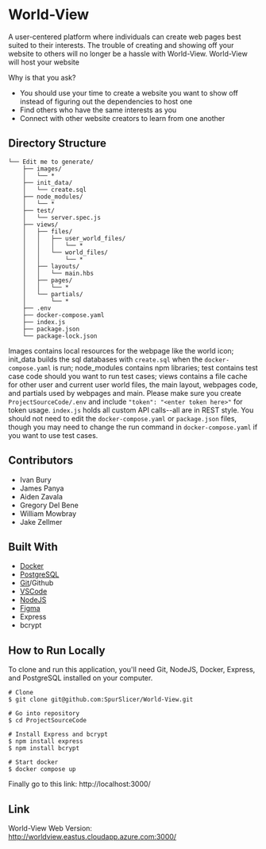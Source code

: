 # World-View

A user-centered platform where individuals can create web pages best suited to their interests. The trouble of creating and showing off your website to others will no longer be a hassle with World-View. World-View will host your website

Why is that you ask?
- You should use your time to create a website you want to show off instead of figuring out the dependencies to host one
- Find others who have the same interests as you
- Connect with other website creators to learn from one another

## Directory Structure
```
└── Edit me to generate/
    ├── images/
    │   └── *
    ├── init_data/
    │   └── create.sql
    ├── node_modules/
    │   └── *
    ├── test/
    │   └── server.spec.js
    ├── views/
    │   ├── files/
    │   │   ├── user_world_files/
    │   │   │   └── *
    │   │   └── world_files/
    │   │       └── *
    │   ├── layouts/
    │   │   └── main.hbs
    │   ├── pages/
    │   │   └── *
    │   └── partials/
    │       └── *
    ├── .env
    ├── docker-compose.yaml
    ├── index.js
    ├── package.json
    └── package-lock.json
```
Images contains local resources for the webpage like the world icon; init_data builds the sql databases with `create.sql` when the `docker-compose.yaml` is run; node_modules contains npm libraries; test contains test case code should you want to run test cases; views contains a file cache for other user and current user world files, the main layout, webpages code, and partials used by webpages and main. Please make sure you create `ProjectSourceCode/.env` and include `"token": "<enter token here>"` for token usage. `index.js` holds all custom API calls--all are in REST style. You should not need to edit the `docker-compose.yaml` or `package.json` files, though you may need to change the run command in `docker-compose.yaml` if you want to use test cases.

## Contributors
- Ivan Bury
- James Panya
- Aiden Zavala
- Gregory Del Bene
- William Mowbray
- Jake Zellmer

## Built With
- [Docker](https://www.docker.com/products/docker-desktop/)
- [PostgreSQL](https://www.postgresql.org/download/)
- [Git](https://git-scm.com/downloads)/Github
- [VSCode](https://code.visualstudio.com/download)
- [NodeJS](https://nodejs.org/en/download)
- [Figma](https://www.figma.com/downloads/)
- Express
- bcrypt

## How to Run Locally
To clone and run this application, you'll need Git, NodeJS, Docker, Express, and PostgreSQL installed on your computer.
```
# Clone
$ git clone git@github.com:SpurSlicer/World-View.git

# Go into repository
$ cd ProjectSourceCode

# Install Express and bcrypt
$ npm install express
$ npm install bcrypt

# Start docker
$ docker compose up
```
Finally go to this link: http://localhost:3000/

## Link
World-View Web Version: http://worldview.eastus.cloudapp.azure.com:3000/
